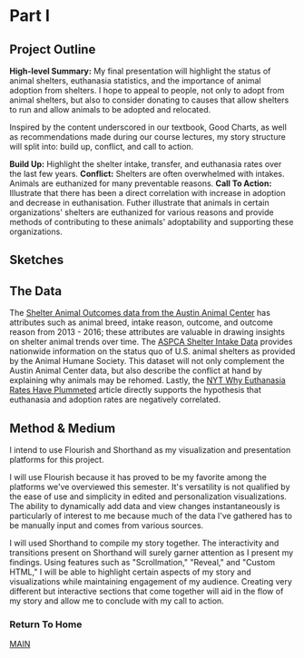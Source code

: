 # Part I

## Project Outline
**High-level Summary:** My final presentation will highlight the status of animal shelters, euthanasia statistics, and the importance of animal adoption from shelters. I hope to appeal to people, not only to adopt from animal shelters, but also to consider donating to causes that allow shelters to run and allow animals to be adopted and relocated.

Inspired by the content underscored in our textbook, Good Charts, as well as recommendations made during our course lectures, my story structure will split into: build up, conflict, and call to action.

**Build Up:** Highlight the shelter intake, transfer, and euthanasia rates over the last few years. 
**Conflict:** Shelters are often overwhelmed with intakes. Animals are euthanized for many preventable reasons. 
**Call To Action:** Illustrate that there has been a direct correlation with increase in adoption and decrease in euthanisation. Futher illustrate that animals in certain organizations' shelters are euthanized for various reasons and provide methods of contributing to these animals' adoptability and supporting these organizations. 

 ## Sketches

## The Data
The [Shelter Animal Outcomes data from the Austin Animal Center](https://www.kaggle.com/c/shelter-animal-outcomes/data) has attributes such as animal breed, intake reason, outcome, and outcome reason from 2013 - 2016; these attributes are valuable in drawing insights on shelter animal trends over time.
The [ASPCA Shelter Intake Data](https://www.aspca.org/animal-homelessness/shelter-intake-and-surrender/pet-statistics) provides nationwide information on the status quo of U.S. animal shelters as provided by the Animal Humane Society. This dataset will not only complement the Austin Animal Center data, but also describe the conflict at hand by explaining why animals may be rehomed. 
Lastly, the [NYT Why Euthanasia Rates Have Plummeted](https://www.nytimes.com/2019/09/03/upshot/why-euthanasia-rates-at-animal-shelters-have-plummeted.html) article directly supports the hypothesis that euthanasia and adoption rates are negatively correlated. 

## Method & Medium 
I intend to use Flourish and Shorthand as my visualization and presentation platforms for this project. 

I will use Flourish because it has proved to be my favorite among the platforms we've overviewed this semester. It's versatility is not qualified by the ease of use and simplicity in edited and personalization visualizations. The ability to dynamically add data and view changes instantaneously is particularly of interest to me because much of the data I've gathered has to be manually input and comes from various sources. 

I will used Shorthand to compile my story together. The interactivity and transitions present on Shorthand will surely garner attention as I present my findings. Using features such as "Scrollmation," "Reveal," and "Custom HTML," I will be able to highlight certain aspects of my story and visualizations while maintaining engagement of my audience. Creating very different but interactive sections that come together will aid in the flow of my story and allow me to conclude with my call to action. 

### Return To Home
[MAIN](/README.md)
